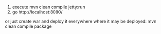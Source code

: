 1. execute mvn clean compile jetty:run
2. go http://localhost:8080/

or just create war and deploy it everywhere where it may be deployed: mvn clean compile package